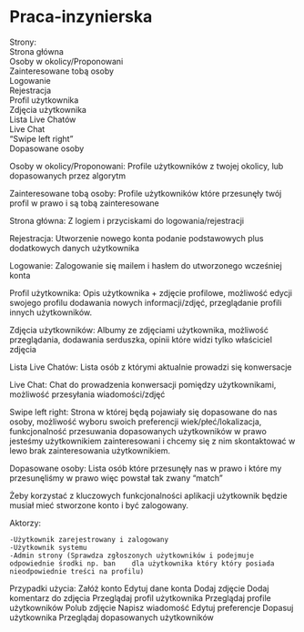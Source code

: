 # Praca-inzynierska
Strony:  
Strona główna  
Osoby w okolicy/Proponowani  
Zainteresowane tobą osoby  
Logowanie  
Rejestracja  
Profil użytkownika  
Zdjęcia użytkownika  
Lista Live Chatów  
Live Chat  
“Swipe left right”  
Dopasowane osoby  

Osoby w okolicy/Proponowani: Profile użytkowników z twojej okolicy, lub dopasowanych przez algorytm

Zainteresowane tobą osoby: Profile użytkowników które przesunęły twój profil w prawo i są tobą zainteresowane

Strona główna: Z logiem i przyciskami do logowania/rejestracji

Rejestracja: Utworzenie nowego konta podanie podstawowych plus dodatkowych danych użytkownika

Logowanie: Zalogowanie się mailem i hasłem do utworzonego wcześniej konta

Profil użytkownika: Opis użytkownika + zdjęcie profilowe, możliwość edycji swojego profilu dodawania nowych informacji/zdjęć, przeglądanie profili innych użytkowników.

Zdjęcia użytkowników: Albumy ze zdjęciami użytkownika, możliwość przeglądania, dodawania serduszka, opinii które widzi tylko właściciel zdjęcia

Lista Live Chatów: Lista osób z którymi aktualnie prowadzi się konwersacje

Live Chat: Chat do prowadzenia konwersacji pomiędzy użytkownikami, możliwość przesyłania wiadomości/zdjęć

Swipe left right: Strona w której będą pojawiały się dopasowane do nas osoby, możliwość wyboru swoich preferencji wiek/płeć/lokalizacja, funkcjonalność przesuwania dopasowanych użytkowników w prawo jesteśmy użytkownikiem zainteresowani i chcemy się z nim skontaktować w lewo brak zainteresowania użytkownikiem.


Dopasowane osoby:
Lista osób które przesunęły nas w prawo i które my przesunęliśmy w prawo więc powstał tak zwany “match”

Żeby korzystać z kluczowych funkcjonalności aplikacji użytkownik będzie musiał mieć stworzone konto i być zalogowany.

Aktorzy: 

    -Użytkownik zarejestrowany i zalogowany
    -Użytkownik systemu
    -Admin strony (Sprawdza zgłoszonych użytkowników i podejmuje odpowiednie środki np. ban    dla użytkownika który który posiada nieodpowiednie treści na profilu)

Przypadki użycia:
    Załóż konto
    Edytuj dane konta
    Dodaj zdjęcie
    Dodaj komentarz do zdjęcia
    Przeglądaj profil użytkownika
    Przeglądaj profile użytkowników
    Polub zdjęcie
    Napisz wiadomość
    Edytuj preferencje
    Dopasuj użytkownika 
    Przeglądaj dopasowanych użytkowników
